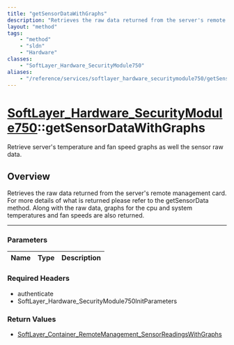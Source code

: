 ```yaml
---
title: "getSensorDataWithGraphs"
description: "Retrieves the raw data returned from the server's remote management card.  For more details of what is returned please r... "
layout: "method"
tags:
    - "method"
    - "sldn"
    - "Hardware"
classes:
    - "SoftLayer_Hardware_SecurityModule750"
aliases:
    - "/reference/services/softlayer_hardware_securitymodule750/getSensorDataWithGraphs"
---
```

# [SoftLayer_Hardware_SecurityModule750](/reference/services/SoftLayer_Hardware_SecurityModule750)::getSensorDataWithGraphs


Retrieve server's temperature and fan speed graphs as well the sensor raw data.


## Overview 
Retrieves the raw data returned from the server's remote management card.  For more details of what is returned please refer to the getSensorData method.  Along with the raw data, graphs for the cpu and system temperatures and fan speeds are also returned. 

-----

### Parameters 
|Name | Type | Description |
| --- | --- | --- |


### Required Headers
* authenticate
* SoftLayer_Hardware_SecurityModule750InitParameters


### Return Values
* <a href='/reference/datatypes/SoftLayer_Container_RemoteManagement_SensorReadingsWithGraphs'>SoftLayer_Container_RemoteManagement_SensorReadingsWithGraphs </a>




